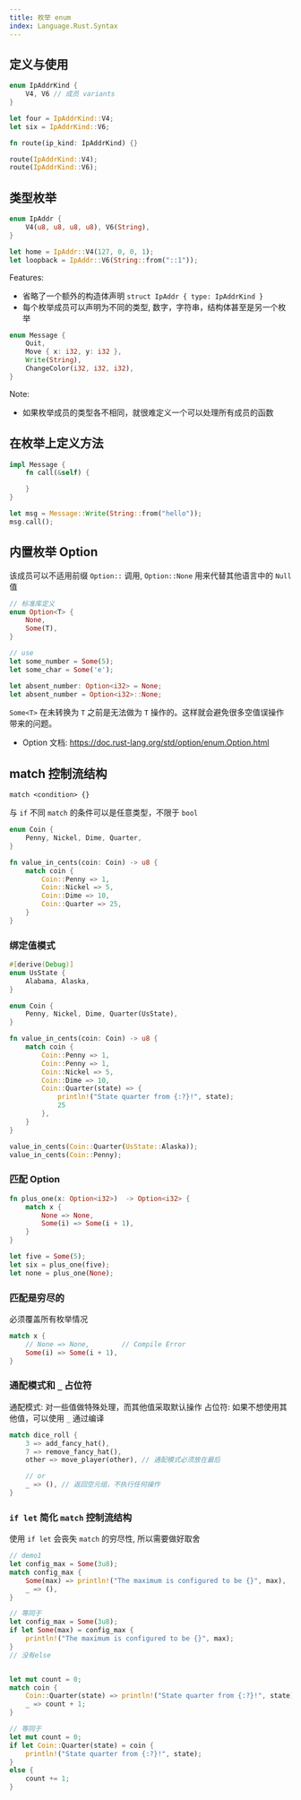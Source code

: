 ```yaml
---
title: 枚举 enum
index: Language.Rust.Syntax
---
```


## 定义与使用

``` rust
enum IpAddrKind {
    V4, V6 // 成员 variants
}

let four = IpAddrKind::V4;
let six = IpAddrKind::V6;

fn route(ip_kind: IpAddrKind) {}

route(IpAddrKind::V4);
route(IpAddrKind::V6);
```

## 类型枚举


``` rust
enum IpAddr {
    V4(u8, u8, u8, u8), V6(String),
}

let home = IpAddr::V4(127, 0, 0, 1);
let loopback = IpAddr::V6(String::from("::1"));

```

Features:
- 省略了一个额外的构造体声明 `struct IpAddr { type: IpAddrKind }`
- 每个枚举成员可以声明为不同的类型, 数字，字符串，结构体甚至是另一个枚举


``` rust
enum Message {
    Quit,
    Move { x: i32, y: i32 },
    Write(String),
    ChangeColor(i32, i32, i32),
}
```

Note:
- 如果枚举成员的类型各不相同，就很难定义一个可以处理所有成员的函数

## 在枚举上定义方法

``` rust
impl Message {
    fn call(&self) {

    }
}

let msg = Message::Write(String::from("hello"));
msg.call();

```

## 内置枚举 Option

该成员可以不适用前缀 `Option::` 调用, `Option::None` 用来代替其他语言中的 `Null` 值

``` rust
// 标准库定义
enum Option<T> {
    None, 
    Some(T),
}

// use
let some_number = Some(5);
let some_char = Some('e');

let absent_number: Option<i32> = None;
let absent_number = Option<i32>::None;
```

`Some<T>` 在未转换为 `T` 之前是无法做为 `T` 操作的。这样就会避免很多空值误操作带来的问题。

- Option 文档: <https://doc.rust-lang.org/std/option/enum.Option.html>


## match 控制流结构

`match <condition> {}` 

与 `if` 不同 `match` 的条件可以是任意类型，不限于 `bool`

``` rust
enum Coin {
    Penny, Nickel, Dime, Quarter,
}

fn value_in_cents(coin: Coin) -> u8 {
    match coin {
        Coin::Penny => 1,
        Coin::Nickel => 5,
        Coin::Dime => 10,
        Coin::Quarter => 25,
    }
}
```

### 绑定值模式

``` rust
#[derive(Debug)]
enum UsState {
    Alabama, Alaska,
}

enum Coin {
    Penny, Nickel, Dime, Quarter(UsState),
}

fn value_in_cents(coin: Coin) -> u8 {
    match coin {
        Coin::Penny => 1,
        Coin::Penny => 1,
        Coin::Nickel => 5,
        Coin::Dime => 10,
        Coin::Quarter(state) => {
            println!("State quarter from {:?}!", state);
            25
        },
    }
}

value_in_cents(Coin::Quarter(UsState::Alaska));
value_in_cents(Coin::Penny);
```

### 匹配 Option

``` rust
fn plus_one(x: Option<i32>)  -> Option<i32> {
    match x {
        None => None,
        Some(i) => Some(i + 1),
    }
}

let five = Some(5);
let six = plus_one(five);
let none = plus_one(None);
``` 

### 匹配是穷尽的

必须覆盖所有枚举情况

``` rust
match x {
    // None => None,        // Compile Error
    Some(i) => Some(i + 1),
}


```

### 通配模式和 `_` 占位符

通配模式: 对一些值做特殊处理，而其他值采取默认操作
占位符: 如果不想使用其他值，可以使用 `_` 通过编译

``` rust
match dice_roll {
    3 => add_fancy_hat(),
    7 => remove_fancy_hat(),
    other => move_player(other), // 通配模式必须放在最后

    // or
    _ => (), // 返回空元组，不执行任何操作
}
```

### `if let` 简化 `match` 控制流结构

使用 `if let` 会丧失 `match` 的穷尽性, 所以需要做好取舍

``` rust
// demo1
let config_max = Some(3u8);
match config_max {
    Some(max) => println!("The maximum is configured to be {}", max),
    _ => (),
}

// 等同于
let config_max = Some(3u8);
if let Some(max) = config_max {
    println!("The maximum is configured to be {}", max);
}
// 没有else
```


``` rust

let mut count = 0;
match coin {
    Coin::Quarter(state) => println!("State quarter from {:?}!", state),
    _ => count + 1;
}

// 等同于
let mut count = 0;
if let Coin::Quarter(state) = coin {
    println!("State quarter from {:?}!", state);
}
else {
    count += 1;
}

```

